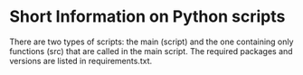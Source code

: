 # Short Information on Python scripts

There are two types of scripts: the main (script) and the one containing only functions (src) that are called in the main script. 
The required packages and versions are listed in requirements.txt.
